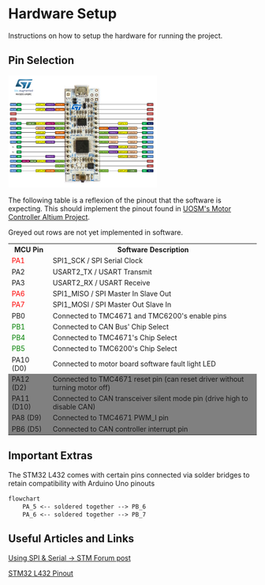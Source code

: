 # Hardware Setup

Instructions on how to setup the hardware for running the project.

## Pin Selection

<a href="https://os.mbed.com/platforms/ST-Nucleo-L432KC/" target="_blank" rel="noopener noreferrer">
    <img style="width: 60%" src="Images/L432pinout.png"/>
</a>

The following table is a reflexion of the pinout that the software is expecting.
This should implement the pinout found in [UOSM's Motor Controller Altium Project](https://americas-uottawa-supermileage-university-of-ottawa.365.altium.com/designs/C21FB5C9-79EE-43FC-82E7-9FBE7B9497B3).

Greyed out rows are not yet implemented in software.

<table>
    <tr>
        <th>MCU Pin</th>
        <th>Software Description</th>
    </tr>
    <tr>
        <td style="color: red">PA1</td>
        <td>SPI1_SCK / SPI Serial Clock</td>
    </tr>
    <tr>
        <td>PA2</td>
        <td>USART2_TX / USART Transmit</td>
    </tr>
    <tr>
        <td>PA3</td>
        <td>USART2_RX / USART Receive</td>
    </tr>
    <tr>
        <td style="color: red">PA6</td>
        <td>SPI1_MISO / SPI Master In Slave Out</td>
    </tr>
    <tr>
        <td style="color: red">PA7</td>
        <td>SPI1_MOSI / SPI Master Out Slave In</td>
    </tr>
    <tr>
        <td>PB0</td>
        <td>Connected to TMC4671 and TMC6200's enable pins</td>
    </tr>
    <tr>
        <td style="color: green">PB1</td>
        <td>Connected to CAN Bus' Chip Select</td>
    </tr>
    <tr>
        <td style="color: green">PB4</td>
        <td>Connected to TMC4671's Chip Select</td>
    </tr>
    <tr>
        <td style="color: green">PB5</td>
        <td>Connected to TMC6200's Chip Select</td>
    </tr>
    <tr>
        <td>PA10 (D0)</td>
        <td>Connected to motor board software fault light LED</td>
    </tr>
    <tr style="background-color: grey">
        <td>PA12 (D2)</td>
        <td>Connected to TMC4671 reset pin (can reset driver without turning motor off)</td>
    </tr>
    <tr style="background-color: grey">
        <td>PA11 (D10)</td>
        <td>Connected to CAN transceiver silent mode pin (drive high to disable CAN)</td>
    </tr>
    <tr style="background-color: grey">
        <td>PA8 (D9)</td>
        <td>Connected to TMC4671 PWM_I pin </td>
    </tr>
    </tr>
    <tr style="background-color: grey">
        <td>PB6 (D5)</td>
        <td>Connected to CAN controller interrupt pin </td>
    </tr>
</table>

## Important Extras

The STM32 L432 comes with certain pins connected via solder bridges to retain compatibility with Arduino Uno pinouts

```mermaid
flowchart
    PA_5 <-- soldered together --> PB_6
    PA_6 <-- soldered together --> PB_7
```

## Useful Articles and Links

[Using SPI & Serial -> STM Forum post](https://os.mbed.com/questions/79508/Conflict-between-serial-port-and-spi-on-/)

[STM32 L432 Pinout](https://os.mbed.com/platforms/ST-Nucleo-L432KC/)
